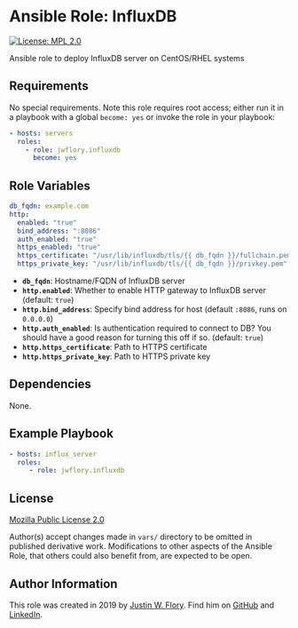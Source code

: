 Ansible Role: InfluxDB
======================

[![License: MPL 2.0](https://img.shields.io/badge/License-MPL%202.0-brightgreen.svg)](https://opensource.org/licenses/MPL-2.0)

Ansible role to deploy InfluxDB server on CentOS/RHEL systems


Requirements
------------

No special requirements.
Note this role requires root access; either run it in a playbook with a global `become: yes` or invoke the role in your playbook:

```yaml
- hosts: servers
  roles:
    - role: jwflory.influxdb
      become: yes
```


Role Variables
--------------

```yaml
db_fqdn: example.com
http:
  enabled: "true"
  bind_address: ":8086"
  auth_enabled: "true"
  https_enabled: "true"
  https_certificate: "/usr/lib/influxdb/tls/{{ db_fqdn }}/fullchain.pem"
  https_private_key: "/usr/lib/influxdb/tls/{{ db_fqdn }}/privkey.pem"
```

* **`db_fqdn`**: Hostname/FQDN of InfluxDB server
* **`http.enabled`**: Whether to enable HTTP gateway to InfluxDB server
  (default: `true`)
* **`http.bind_address`**: Specify bind address for host
  (default `:8086`, runs on `0.0.0.0`)
* **`http.auth_enabled`**: Is authentication required to connect to DB?
  You should have a good reason for turning this off if so.
  (default: `true`)
* **`http.https_certificate`**: Path to HTTPS certificate
* **`http.https_private_key`**: Path to HTTPS private key


Dependencies
------------

None.


Example Playbook
----------------

```yaml
- hosts: influx_server
  roles:
     - role: jwflory.influxdb
```


License
-------

[Mozilla Public License 2.0](https://www.mozilla.org/en-US/MPL/ "Mozilla Public License – Mozilla")

Author(s) accept changes made in `vars/` directory to be omitted in published derivative work.
Modifications to other aspects of the Ansible Role, that others could also benefit from, are expected to be open.


Author Information
------------------

This role was created in 2019 by [Justin W. Flory](https://justinwflory.com/).
Find him on [GitHub](https://github.com/jwflory "Check out other things I'm working on!") and [LinkedIn](https://www.linkedin.com/in/justinwflory/ "See what I'm doing out in the world…").
